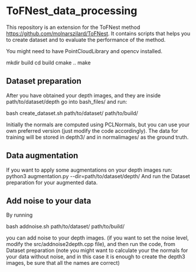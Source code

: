 # ToFNest_data_processing
This repository is an extension for the ToFNest method https://github.com/molnarszilard/ToFNest.
It contains scripts that helps you to create dataset and to evaluate the performance of the method.

You might need to have PointCloudLibrary and opencv installed.

mkdir build
cd build
cmake ..
make

## Dataset preparation

After you have obtained your depth images, and they are inside path/to/dataset/depth go into bash_files/ and run:

bash create_dataset.sh path/to/dataset/ path/to/build/

Initially the normals are computed using PCLNormals, but you can use your own preferred version (just modify the code accordingly).
The data for training will be stored in depth3/ and in normalimages/ as the ground truth.

## Data augmentation
If you want to apply some augmentations on your depth images run:
python3 augmentation.py --dir=path/to/dataset/depth/
And run the Dataset preparation for your augmented data.

## Add noise to your data

By running 

bash addnoise.sh path/to/dataset/ path/to/build/

you can add noise to your depth images. (if you want to set the noise level, modify the src/addnoise2depth.cpp file), and then run the code, from Dataset preparation (note you might want to calculate your the normals for your data without noise, and in this case it is enough to create the depth3 images, be sure that all the names are correct)

